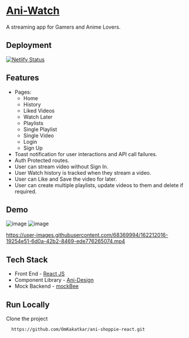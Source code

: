 # [Ani-Watch](https://ani-watch.netlify.app/)

A streaming app for Gamers and Anime Lovers.

## Deployment

[![Netlify Status](https://api.netlify.com/api/v1/badges/9d2d561f-53b3-439e-b207-349e5179c358/deploy-status)](https://app.netlify.com/sites/ani-watch/deploys)

## Features

- Pages:
  - Home
  - History
  - Liked Videos
  - Watch Later
  - Playlists
  - Single Playlist
  - Single Video
  - Login
  - Sign Up
- Toast notification for user interactions and API call failures.
- Auth Protected routes.
- User can stream video without Sign In.
- User Watch history is tracked when they stream a video.
- User can Like and Save the video for later.
- User can create multiple playlists, update videos to them and delete if required.

## Demo

![image](https://user-images.githubusercontent.com/68369994/162192847-d7bd8e78-3f6b-4ca1-987a-83977bda436e.png)
![image](https://user-images.githubusercontent.com/68369994/162210571-c59c1eef-be80-4442-9617-af1693a29afb.png)

https://user-images.githubusercontent.com/68369994/162212016-19254e51-6d0a-42b2-8469-ede776265074.mp4

## Tech Stack

- Front End - [React JS](https://beta.reactjs.org/)
- Component Library - [Ani-Design](https://ani-design.netlify.app)
- Mock Backend - [mockBee](https://mockbee.netlify.app/)

## Run Locally

Clone the project

```bash
  https://github.com/OmKakatkar/ani-shoppie-react.git
```
